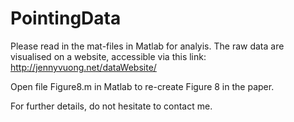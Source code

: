 # PointingData

Please read in the mat-files in Matlab for analyis. The raw data are visualised on a website, accessible via this link: http://jennyvuong.net/dataWebsite/

Open file Figure8.m in Matlab to re-create Figure 8 in the paper.

For further details, do not hesitate to contact me.
